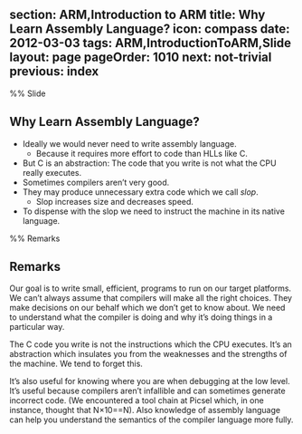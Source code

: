 section: ARM,Introduction to ARM
title: Why Learn Assembly Language?
icon: compass
date: 2012-03-03
tags: ARM,IntroductionToARM,Slide
layout: page
pageOrder: 1010
next: not-trivial
previous: index
----

%% Slide
  
## Why Learn Assembly Language?

* Ideally we would never need to write assembly language.
  * Because it requires more effort to code than HLLs like C.
* But C is an abstraction: The code that you write is not what the CPU really executes.
* Sometimes compilers aren’t very good.
* They may produce unnecessary extra code which we call *slop*.
  * Slop increases size and decreases speed.
* To dispense with the slop we need to instruct the machine in its native language.

%% Remarks
  
## Remarks

Our goal is to write small, efficient, programs to run on our target platforms. We can’t always assume that compilers will make all the right choices. They make decisions on our behalf which we don’t get to know about. We need to understand what the compiler is doing and why it’s doing things in a particular way.

The C code you write is not the instructions which the CPU executes. It’s an abstraction which insulates you from the weaknesses and the strengths of the machine. We tend to forget this.

It’s also useful for knowing where you are when debugging at the low level. It’s useful because compilers aren’t infallible and can sometimes generate incorrect code. (We encountered a tool chain at Picsel which, in one instance, thought that N×10==N). Also knowledge of assembly language can help you understand the semantics of the compiler language more fully.
